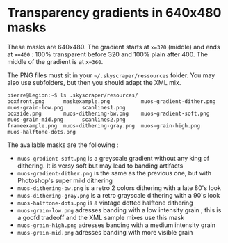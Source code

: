 # Transparency gradients in 640x480 masks

These masks are 640x480. The gradient starts at `x=320` (middle) and ends at `x=400` : 100% transparent before 320 and 100% plain after 400. The middle of the gradient is at `x=360`.

The PNG files must sit in your `~/.skyscraper/ressources` folder. You may also use subfolders, but then you should adapt the XML mix.

```
pierre@Legion:~$ ls .skyscraper/resources/
boxfront.png      maskexample.png          muos-gradient-dither.png  muos-grain-low.png      scanlines1.png
boxside.png       muos-dithering-bw.png    muos-gradient-soft.png    muos-grain-mid.png      scanlines2.png
frameexample.png  muos-dithering-gray.png  muos-grain-high.png       muos-halftone-dots.png
```

The available masks are the following :

  - `muos-gradient-soft.png` is a greyscale gradient without any king of dithering. It is versy soft but may lead to banding artifacts
  - `muos-gradient-dither.png` is the same as the previous one, but with Photoshop's super mild dithering 
  - `muos-dithering-bw.png` is a retro 2 colors dithering with a late 80's look 
  - `muos-dithering-gray.png` is a retro grayscale dithering with a 90's look
  - `muos-halftone-dots.png` is a vintage dotted halftone dithering
  - `muos-grain-low.png` adresses banding with a low intensity grain ; this is a goofd tradeoff and the XML sample mixes use this mask   
  - `muos-grain-high.png` adresses banding with a medium intensity grain 
  - `muos-grain-mid.png` adresses banding with more visible grain

